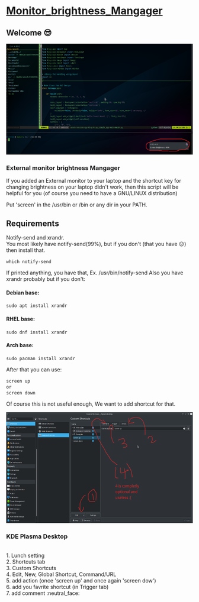 # [Monitor_brightness_Mangager](https://github.com/arashph17/External_monitor_brightness)
## Welcome :sunglasses:
<img src="pic3.png" height="300">

### External monitor brightness Mangager

If you added an External monitor to your laptop and the shortcut key for changing brightness on your laptop didn't work, then this script will be helpful for you (of course you need to have a GNU/LINUX distribution)

Put 'screen' in the /usr/bin or /bin or any dir in your PATH. <br />
## Requirements
Notify-send and xrandr. <br />
You most likely have notify-send(99%), but if you don't (that you have :neutral_face:) then install that. <br />
```
which notify-send
```
If printed anything, you have that, Ex. /usr/bin/notify-send
Also you have xrandr probably but if you don't: <br />
#### Debian base:
```
sudo apt install xrandr
```
#### RHEL base:
```
sudo dnf install xrandr
```
#### Arch base:
```
sudo pacman install xrandr
```

After that you can use:
```
screen up
or
screen down
```
Of course this is not useful enough, We want to add shortcut for that.

<img src="pic4.png" height="300">

### KDE Plasma Desktop
<br />
1. Lunch setting <br />
2. Shortcuts tab <br />
3. Custom Shortcuts <br />
4. Edit, New, Global Shortcut, Command/URL <br />
5. add action (once 'screen up' and once again 'screen dow') <br />
6. add you favrite shortcut (in Trigger tab) <br />
7. add comment :neutral_face:
